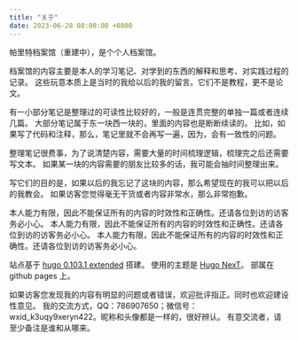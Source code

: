 ```yaml
---
title: "关于"
date: 2023-06-28 08:00:00 +0800
---
```


帕里特档案馆（重建中），是个个人档案馆。

档案馆的内容主要是本人的学习笔记、对学到的东西的解释和思考、对实践过程的记录。
这些玩意本质上是当时的我给以后的我的留言。它们不是教程，更不是论文。

有一小部分笔记是整理过的可读性比较好的，一般是连贯完整的单独一篇或者连续几篇。
大部分笔记属于东一块西一块的，里面的内容也是断断续读的。
比如，如果写了代码和注释，那么，笔记里就不会再写一遍，因为，会有一致性的问题。

整理笔记很费事，为了说清楚内容，需要大量的时间梳理逻辑，梳理完之后还需要写文本。
如果某一块的内容需要的朋友比较多的话，我可能会抽时间整理出来。

写它们的目的是，如果以后的我忘记了这块的内容，那么希望现在的我可以把以后的我教会。
如果访客您觉得毫无干货或者内容非常水，那么非常抱歉。

本人能力有限，因此不能保证所有的内容的时效性和正确性。还请各位到访的访客务必小心。
本人能力有限，因此不能保证所有的内容的时效性和正确性。还请各位到访的访客务必小心。
本人能力有限，因此不能保证所有的内容的时效性和正确性。还请各位到访的访客务必小心。

站点基于 [hugo 0.103.1 extended](https://github.com/gohugoio/hugo/releases) 搭建。
使用的主题是 [Hugo NexT](https://themes.gohugo.io/themes/hugo-theme-next)。
部属在 github pages 上。

如果访客您发现我的内容有明显的问题或者错误，欢迎批评指正。同时也欢迎建设性意见。
我的交流方式，QQ：786907650；微信号：wxid_k3uqy9xeryn422。昵称和头像都是一样的，很好辨认。
有意交流者，请至少备注是谁和从哪来。
